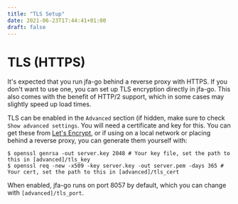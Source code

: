 ```yaml
---
title: "TLS Setup"
date: 2021-06-23T17:44:41+01:00
draft: false
---
```


# TLS (HTTPS)

It's expected that you run jfa-go behind a reverse proxy with HTTPS. If you don't want to use one, you can set up TLS encryption directly in jfa-go. This also comes with the benefit of HTTP/2 support, which in some cases may slightly speed up load times.

TLS can be enabled in the `Advanced` section (if hidden, make sure to check `Show advanced settings`. You will need a certificate and key for this. You can get these from [Let's Encrypt](https://letsencrypt.org), or if using on a local network or placing behind a reverse proxy, you can generate them yourself with:

```shell
$ openssl genrsa -out server.key 2048 # Your key file, set the path to this in [advanced]/tls_key
$ openssl req -new -x509 -key server.key -out server.pem -days 365 # Your cert, set the path to this in [advanced]/tls_cert
```
When enabled, jfa-go runs on port 8057 by default, which you can change with `[advanced]/tls_port`.
